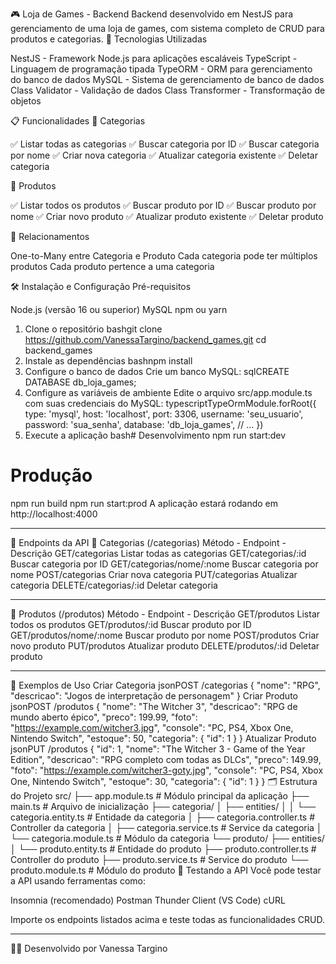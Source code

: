 🎮 Loja de Games - Backend
Backend desenvolvido em NestJS para gerenciamento de uma loja de games, com sistema completo de CRUD para produtos e categorias.
🚀 Tecnologias Utilizadas

NestJS - Framework Node.js para aplicações escaláveis
TypeScript - Linguagem de programação tipada
TypeORM - ORM para gerenciamento do banco de dados
MySQL - Sistema de gerenciamento de banco de dados
Class Validator - Validação de dados
Class Transformer - Transformação de objetos

📋 Funcionalidades
📂 Categorias

✅ Listar todas as categorias
✅ Buscar categoria por ID
✅ Buscar categoria por nome
✅ Criar nova categoria
✅ Atualizar categoria existente
✅ Deletar categoria

🎯 Produtos

✅ Listar todos os produtos
✅ Buscar produto por ID
✅ Buscar produto por nome
✅ Criar novo produto
✅ Atualizar produto existente
✅ Deletar produto

🔗 Relacionamentos

One-to-Many entre Categoria e Produto
Cada categoria pode ter múltiplos produtos
Cada produto pertence a uma categoria

🛠️ Instalação e Configuração
Pré-requisitos

Node.js (versão 16 ou superior)
MySQL
npm ou yarn

1. Clone o repositório
bashgit clone https://github.com/VanessaTargino/backend_games.git
cd backend_games
2. Instale as dependências
bashnpm install
3. Configure o banco de dados
Crie um banco MySQL:
sqlCREATE DATABASE db_loja_games;
4. Configure as variáveis de ambiente
Edite o arquivo src/app.module.ts com suas credenciais do MySQL:
typescriptTypeOrmModule.forRoot({
  type: 'mysql',
  host: 'localhost',
  port: 3306,
  username: 'seu_usuario',
  password: 'sua_senha',
  database: 'db_loja_games',
  // ...
})
5. Execute a aplicação
bash# Desenvolvimento
npm run start:dev

# Produção
npm run build
npm run start:prod
A aplicação estará rodando em http://localhost:4000

---

📡 Endpoints da API
📂 Categorias (/categorias)
Método - Endpoint - Descrição 
GET/categorias Listar todas as categorias
GET/categorias/:id Buscar categoria por ID
GET/categorias/nome/:nome Buscar categoria por nome
POST/categorias Criar nova categoria
PUT/categorias Atualizar categoria
DELETE/categorias/:id Deletar categoria

---

🎯 Produtos (/produtos)
Método - Endpoint - Descrição
GET/produtos Listar todos os produtos
GET/produtos/:id Buscar produto por ID
GET/produtos/nome/:nome Buscar produto por nome
POST/produtos Criar novo produto
PUT/produtos Atualizar produto
DELETE/produtos/:id Deletar produto

---

📝 Exemplos de Uso
Criar Categoria
jsonPOST /categorias
{
  "nome": "RPG",
  "descricao": "Jogos de interpretação de personagem"
}
Criar Produto
jsonPOST /produtos
{
  "nome": "The Witcher 3",
  "descricao": "RPG de mundo aberto épico",
  "preco": 199.99,
  "foto": "https://example.com/witcher3.jpg",
  "console": "PC, PS4, Xbox One, Nintendo Switch",
  "estoque": 50,
  "categoria": {
    "id": 1
  }
}
Atualizar Produto
jsonPUT /produtos
{
  "id": 1,
  "nome": "The Witcher 3 - Game of the Year Edition",
  "descricao": "RPG completo com todas as DLCs",
  "preco": 149.99,
  "foto": "https://example.com/witcher3-goty.jpg",
  "console": "PC, PS4, Xbox One, Nintendo Switch",
  "estoque": 30,
  "categoria": {
    "id": 1
  }
}
🗂️ Estrutura do Projeto
src/
├── app.module.ts          # Módulo principal da aplicação
├── main.ts               # Arquivo de inicialização
├── categoria/
│   ├── entities/
│   │   └── categoria.entity.ts    # Entidade da categoria
│   ├── categoria.controller.ts    # Controller da categoria
│   ├── categoria.service.ts       # Service da categoria
│   └── categoria.module.ts        # Módulo da categoria
└── produto/
    ├── entities/
    │   └── produto.entity.ts      # Entidade do produto
    ├── produto.controller.ts      # Controller do produto
    ├── produto.service.ts         # Service do produto
    └── produto.module.ts          # Módulo do produto
🧪 Testando a API
Você pode testar a API usando ferramentas como:

Insomnia (recomendado)
Postman
Thunder Client (VS Code)
cURL

Importe os endpoints listados acima e teste todas as funcionalidades CRUD.

---

👩‍💻 Desenvolvido por
Vanessa Targino
